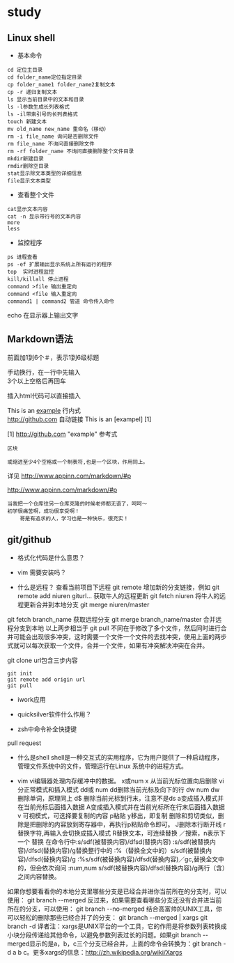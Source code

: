 # study
## Linux shell

- 基本命令

```
cd 定位主目录
cd folder_name定位指定目录
cp folder_name1 folder_name2复制文本
cp -r 递归复制文本
ls 显示当前目录中的文本和目录
ls -l参数生成长列表格式
ls -il带索引号的长列表格式
touch 新建文本
mv old_name new_name 重命名（移动）
rm -i file_name 询问是否删除文件
rm file_name 不询问直接删除文件
rm -rf folder_name 不询问直接删除整个文件目录
mkdir新建目录
rmdir删除空目录
stat显示除文本类型的详细信息
file显示文本类型
```

- 查看整个文件

```
cat显示文本内容
cat -n 显示带行号的文本内容
more 
less
```
- 监控程序

```
ps 进程查看
ps -ef 扩展输出显示系统上所有运行的程序 
top  实时进程监控
kill/killall 停止进程
command >file 输出重定向
command <file 输入重定向
command1 | command2 管道 命令传入命令
```


echo 在显示器上输出文字

## Markdown语法

前面加1到6个＃，表示1到6级标题

手动换行，在一行中先输入   
3个以上空格后再回车

插入html代码可以直接插入

This is an [example](http://github.com "Github") 行内式  
<http://github.com> 自动链接
This is an [exampel] [1]

[1] http://github.com "example" 参考式

```
区块
```

    或缩进至少4个空格或一个制表符,也是一个区块，作用同上。

详见 http://www.appinn.com/markdown/#p

http://www.appinn.com/markdown/#p

    当我把一个仓库往另一仓库克隆的时候老师都无语了，呵呵～
    初学很痛苦啊，成功很享受啊！
        哥是有追求的人，学习也是一种快乐，很充实！


## git/github

- 格式化代码是什么意思？

- vim 需要安装吗？

- 什么是远程？
查看当前项目下远程
git remote
 增加新的分支链接，例如
git remote add niuren giturl…
 获取牛人的远程更新
git fetch niuren
 将牛人的远程更新合并到本地分支
git merge niuren/master


git fetch branch_name 获取远程分支
git merge branch_name/master 合并远程分支到本地
以上两步相当于
git pull
不同在于修改了多个文件，然后同时进行合并可能会出现很多冲突，这时需要一个文件一个文件的去找冲突，使用上面的两步式就可以每次获取一个文件，合并一个文件，如果有冲突解决冲突在合并。

git clone url包含三步内容
```
git init
git remote add origin url
git pull
```

- iwork应用

- quicksilver软件什么作用？

- zsh中命令补全快捷键

pull request


- 什么是shell
shell是一种交互式的实用程序，它为用户提供了一种启动程序，管理文件系统中的文件，管理运行在Linux 系统中的进程方式。

- vim
vi编辑器处理内存缓冲中的数据。
x或num x 从当前光标位置向后删除
vi 分正常模式和插入模式
dd或 num dd删除当前光标及向下的行
dw num dw 删除单词，原理同上
d$ 删除当前光标到行末，注意不是ds
a变成插入模式并在当前光标后面插入数据 
A变成插入模式并在当前光标所在行末后面插入数据
v 可视模式，可选择要复制的内容
p粘贴
y移出，即复制
删除和剪切类似，删除是把删除的内容放到寄存器中，再执行p粘贴命令即可。
J删除本行断开线
r替换字符,再输入会切换成插入模式
R替换文本，可连续替换
／搜索，n表示下一个
替换
在命令行中:s/sdf(被替换内容)/dfsd(替换内容)
:s/sdf(被替换内容)/dfsd(替换内容)/g替换整行中的
:%（替换全文中的）s/sdf(被替换内容)/dfsd(替换内容)/g
:%s/sdf(被替换内容)/dfsd(替换内容)／gc,替换全文中的，但会依次询问
:num,num s/sdf(被替换内容)/dfsd(替换内容)/g两行（含）之间内容替换。

如果你想要看看你的本地分支里哪些分支是已经合并进你当前所在的分支时，可以使用：
git branch --merged
反过来，如果需要查看哪些分支还没有合并进当前所在的分支，可以使用：
git branch --no-merged
结合高富帅的UNIX工具，你可以轻松的删除那些已经合并了的分支：
git branch --merged | xargs git branch -d
译者注：xargs是UNIX平台的一个工具，它的作用是将参数列表转换成小块分段传递给其他命令，以避免参数列表过长的问题。如果git branch --merged显示的是a，b，c三个分支已经合并，上面的命令会转换为：git branch -d a b c。更多xargs的信息：http://zh.wikipedia.org/wiki/Xargs